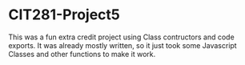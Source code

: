 # CIT281-Project5

This was a fun extra credit project using Class contructors and code exports. 
It was already mostly written, so it just took some Javascript Classes and other functions to make it work. 
